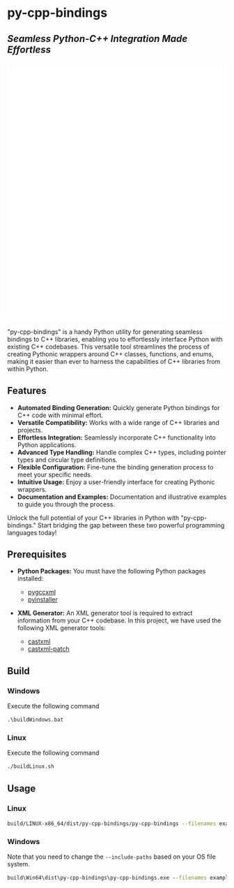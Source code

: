 # py-cpp-bindings
## _Seamless Python-C++ Integration Made Effortless_

![Example3_h](res/imgs/example3_h.svg)
![Example3_py](res/imgs/example3_py.svg)

"py-cpp-bindings" is a handy Python utility for generating seamless bindings to C++ libraries, enabling you to effortlessly interface Python with existing C++ codebases. This versatile tool streamlines the process of creating Pythonic wrappers around C++ classes, functions, and enums, making it easier than ever to harness the capabilities of C++ libraries from within Python.

## Features

- **Automated Binding Generation:** Quickly generate Python bindings for C++ code with minimal effort.
- **Versatile Compatibility:** Works with a wide range of C++ libraries and projects.
- **Effortless Integration:** Seamlessly incorporate C++ functionality into Python applications.
- **Advanced Type Handling:** Handle complex C++ types, including pointer types and circular type definitions.
- **Flexible Configuration:** Fine-tune the binding generation process to meet your specific needs.
- **Intuitive Usage:** Enjoy a user-friendly interface for creating Pythonic wrappers.
- **Documentation and Examples:** Documentation and illustrative examples to guide you through the process.

Unlock the full potential of your C++ libraries in Python with "py-cpp-bindings." Start bridging the gap between these two powerful programming languages today!

## Prerequisites

- **Python Packages:** You must have the following Python packages installed:

  - [pygccxml](https://pygccxml.readthedocs.io/en/latest/)
  - [pyinstaller](https://www.pyinstaller.org/)

- **XML Generator:** An XML generator tool is required to extract information from your C++ codebase. In this project, we have used the following XML generator tools:

  - [castxml](https://github.com/CastXML/CastXML)
  - [castxml-patch](https://pypi.org/project/castxml-patch/)

## Build

### Windows

Execute the following command
```bat
.\buildWindows.bat
```

### Linux

Execute the following command
```sh
./buildLinux.sh
```

## Usage

### Linux
```sh
build/LINUX-x86_64/dist/py-cpp-bindings/py-cpp-bindings --filenames examples/example1.h --output example/example1.py
```

### Windows

Note that you need to change the `--include-paths` based on your OS file system.

```bat
build\Win64\dist\py-cpp-bindings\py-cpp-bindings.exe --filenames examples\example1.h --include-paths "C:\Program Files (x86)\Windows Kits\10\Include\10.0.19041.0\ucrt" "C:\Program Files (x86)\Microsoft Visual Studio 14.0\VC\include" --output examples\example1.py
```

